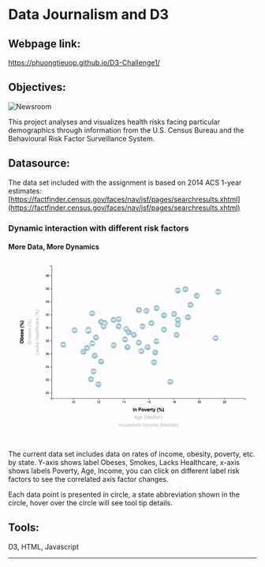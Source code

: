 # Data Journalism and D3

## Webpage link: 
https://phuongtieuop.github.io/D3-Challenge1/

## Objectives:

![Newsroom](https://media.giphy.com/media/v2xIous7mnEYg/giphy.gif)

This project analyses and visualizes health risks facing particular demographics through information from the U.S. Census Bureau and the Behavioural Risk Factor Surveillance System.

## Datasource:

The data set included with the assignment is based on 2014 ACS 1-year estimates: [https://factfinder.census.gov/faces/nav/jsf/pages/searchresults.xhtml](https://factfinder.census.gov/faces/nav/jsf/pages/searchresults.xhtml)

### Dynamic interaction with different risk factors

#### More Data, More Dynamics

![7-animated-scatter](Images/7-animated-scatter.gif)

The current data set includes data on rates of income, obesity, poverty, etc. by state.  Y-axis shows label Obeses, Smokes, Lacks Healthcare, x-axis shows labels Poverty, Age, Income, you can click on different label risk factors to see the correlated axis factor changes.

Each data point is presented in circle, a state abbreviation shown in the circle, hover over the circle will see tool tip details.

## Tools: 
D3, HTML, Javascript
- - -
